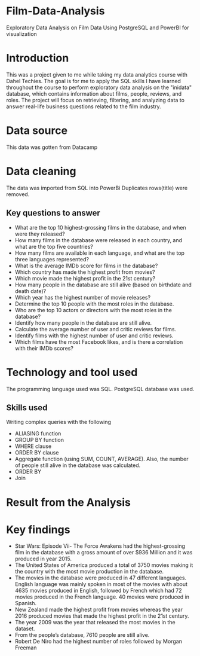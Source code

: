 # Film-Data-Analysis
Exploratory Data Analysis on Film Data Using PostgreSQL and PowerBI for visualization
# Introduction 
This was a project given to me while taking my data analytics course with Dahel Techies. The goal is for me to apply the SQL skills I have learned throughout the course to perform exploratory data analysis on the "inidata" database, which contains information about films, people, reviews, and roles. The project will focus on retrieving, filtering, and analyzing data to answer real-life business questions related to the film industry.
# Data source
This data was gotten from Datacamp
# Data cleaning
The data was imported from SQL into PowerBi
Duplicates rows(title) were removed. 
## Key questions to answer
* What are the top 10 highest-grossing films in the database, and when were they released?
* How many films in the database were released in each country, and what are the top five countries?
* How many films are available in each language, and what are the top three languages represented?
* What is the average IMDb score for films in the database?
* Which country has made the highest profit from movies?
* Which movie made the highest profit in the 21st century?
* How many people in the database are still alive (based on birthdate and death date)?
* Which year has the highest number of movie releases?
* Determine the top 10 people with the most roles in the database.
* Who are the top 10 actors or directors with the most roles in the database?
* Identify how many people in the database are still alive.
* Calculate the average number of user and critic reviews for films.
* Identify films with the highest number of user and critic reviews.
* Which films have the most Facebook likes, and is there a correlation with their IMDb scores?
# Technology and tool used
The programming language used was SQL. 
PostgreSQL database was used. 
## Skills used
Writing complex queries with the following 
* ALIASING function
* GROUP BY function
* WHERE clause
* ORDER BY clause 
* Aggregate function (using SUM, COUNT, AVERAGE). Also, the number of people still alive in the database was calculated. 
* ORDER BY
* Join
# Result from the Analysis
# Key findings
* Star Wars: Episode Vii- The Force Awakens had the highest-grossing film in the database with a gross amount of over $936 Million and it was produced in year 2015.
* The United States of America produced a total of 3750 movies making it the country with the most movie production in the database.
* The movies in the database were produced in 47 different languages. English language was mainly spoken in most of the movies with about 4635 movies produced in English, 
  followed by French which had 72 movies produced in the French language. 40 movies were produced in Spanish.
* New Zealand made the highest profit from movies whereas the year 2016 produced movies that made the highest profit in the 21st century.
* The year 2009 was the year that released the most movies in the dataset.
* From the people’s database, 7610 people are still alive.
* Robert De Niro had the highest number of roles followed by Morgan Freeman







